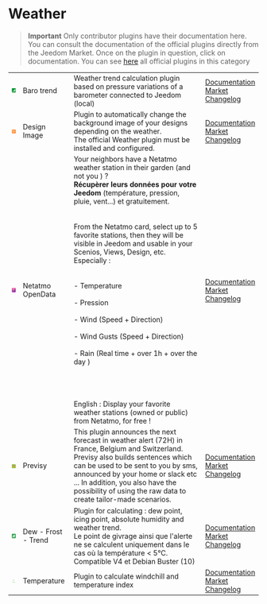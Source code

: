 
# Weather


>**Important**
>Only contributor plugins have their documentation here. You can consult the documentation of the official plugins directly from the Jeedom Market. Once on the plugin in question, click on documentation.
>You can see [here](https://market.jeedom.com/index.php?v=d&p=market&type=plugin&categorie=weather) all official plugins in this category


| | | | |
|--- | --- | --- | ---|
|<img src="baro/baro_icon.png" class="pluginLogo" width="100" />|Baro trend|Weather trend calculation plugin based on pressure variations of a barometer connected to Jeedom (local)|[Documentation](https://odolc.github.io/Baro/en_US/)<br/>[Market](https://market.jeedom.com/index.php?v=d&p=market_display&id=2405)<br/>[Changelog](https://odolc.github.io/Baro/en_US/changelog)|
|<img src="designImgSwitch/designImgSwitch_icon.png" class="pluginLogo" width="100" />|Design Image|Plugin to automatically change the background image of your designs depending on the weather.<br/>The official Weather plugin must be installed and configured.|[Documentation](https://mips2648.github.io/jeedom-plugins-docs/designImgSwitch/en_US/)<br/>[Market](https://market.jeedom.com/index.php?v=d&p=market_display&id=3819)<br/>[Changelog](https://mips2648.github.io/jeedom-plugins-docs/designImgSwitch/en_US/changelog)|
|<img src="netatmoPublicData/netatmoPublicData_icon.png" class="pluginLogo" width="100" />|Netatmo OpenData|Your neighbors have a Netatmo weather station in their garden (and not you ) ? <br><strong>Récupèrer leurs données pour votre Jeedom</strong> (température, pression, pluie, vent...) et gratuitement. <br><br> <br/>From the Netatmo card, select up to 5 favorite stations, then they will be visible in Jeedom and usable in your Scenios, Views, Design, etc.  Especially : <br/><br/><br>- Temperature<br/><br>- Pression<br/><br>- Wind (Speed + Direction)<br/><br>- Wind Gusts (Speed + Direction)<br/><br>- Rain (Real time + over 1h + over the day )  <br/><br/>  <br><br><br>English : Display your favorite weather stations (owned or public) from Netatmo, for free !|[Documentation](https://jim005.github.io/jeedom-netatmoPublicData/en_US/)<br/>[Market](https://market.jeedom.com/index.php?v=d&p=market_display&id=4008)<br/>[Changelog](https://jim005.github.io/jeedom-netatmoPublicData/en_US/changelog)|
|<img src="previsy/previsy_icon.png" class="pluginLogo" width="100" />|Previsy|This plugin announces the next forecast in weather alert (72H) in France, Belgium and Switzerland. Previsy also builds sentences which can be used to be sent to you by sms, announced by your home or slack etc ... In addition, you also have the possibility of using the raw data to create tailor-made scenarios.|[Documentation](https://ynats.github.io/jeedom-plugin-previsy/en_US/)<br/>[Market](https://market.jeedom.com/index.php?v=d&p=market_display&id=4016)<br/>[Changelog](https://ynats.github.io/jeedom-plugin-previsy/en_US/changelog)|
|<img src="rosee/rosee_icon.png" class="pluginLogo" width="100" />|Dew - Frost - Trend|Plugin for calculating : dew point, icing point, absolute humidity and weather trend. <BR/>Le point de givrage ainsi que l'alerte ne se calculent uniquement dans le cas où la température < 5°C. <BR />Compatible V4 et Debian Buster (10)|[Documentation](https://jealg.github.io/documentation/plugin-rosee/en_US/)<br/>[Market](https://market.jeedom.com/index.php?v=d&p=market_display&id=1653)<br/>[Changelog](https://jealg.github.io/documentation/plugin-rosee/en_US/changelog)|
|<img src="temperature/temperature_icon.png" class="pluginLogo" width="100" />|Temperature|Plugin to calculate windchill and temperature index|[Documentation](https://odolc.github.io/Temperature/en_US/)<br/>[Market](https://market.jeedom.com/index.php?v=d&p=market_display&id=2778)<br/>[Changelog](https://odolc.github.io/Temperature/en_US/changelog)|
